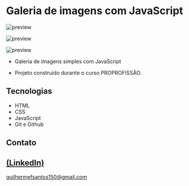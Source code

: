 # Galeria de imagens com JavaScript

![preview](https://github.com/GuilhermeSK2/Galeria-de-imagens-com-JavaScript/assets/139295562/4554450b-384f-4fa3-853f-10b6b37e0fba)

![preview](https://github.com/GuilhermeSK2/Galeria-de-imagens-com-JavaScript/assets/139295562/1ff159dc-2a29-452f-a374-e4e90a5dcb41)

![preview](https://github.com/GuilhermeSK2/Galeria-de-imagens-com-JavaScript/assets/139295562/32f1ccbb-539c-42b1-ab5e-525f4d66c378)
 
 - Galeria de imagens simples com JavaScript

 - Projeto construído durante o curso PROPROFISSÃO.

## Tecnologias

- HTML
- CSS
- JavaScript
- Git e Github

## Contato
[(LinkedIn)](https://www.linkedin.com/in/guilherme-freitas-9901a220b/)
-----
guilhermefsantos150@gmail.com

